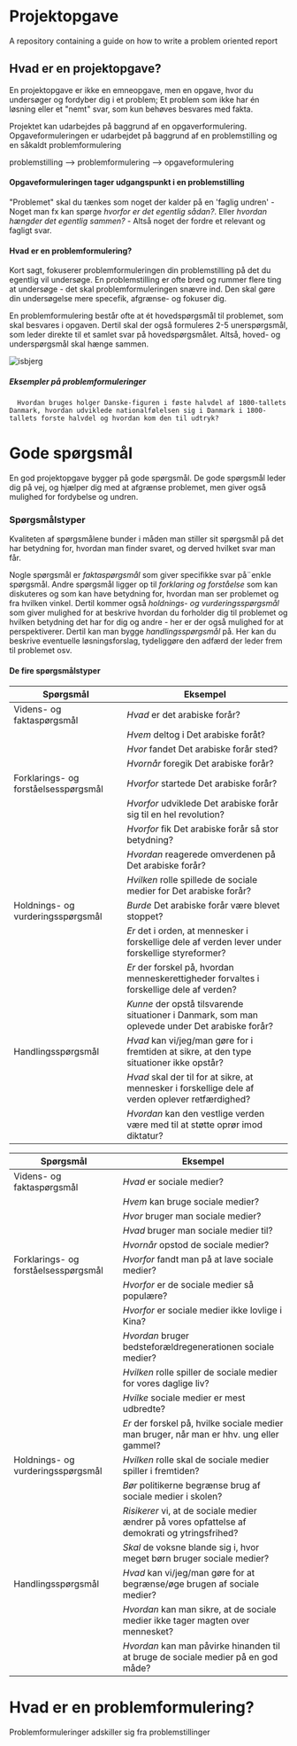# Projektopgave
A repository containing a guide on how to write a problem oriented report

## Hvad er en projektopgave?

En projektopgave er ikke en emneopgave, men en opgave, hvor du undersøger og fordyber dig i et problem; Et problem som ikke har én løsning eller et "nemt" svar, som kun behøves besvares med fakta.

Projektet kan udarbejdes på baggrund af en opgaverformulering. Opgaveformuleringen er udarbejdet på baggrund af en problemstilling og en såkaldt problemformulering

problemstilling -->  problemformulering --> opgaveformulering

#### Opgaveformuleringen tager udgangspunkt i en problemstilling
"Problemet" skal du tænkes som noget der kalder på en 'faglig undren' - Noget man fx kan spørge *hvorfor er det egentlig sådan?*. Eller *hvordan hængder det egentlig sammen?* - Altså noget der fordre et relevant og fagligt svar.

#### Hvad er en problemformulering?
Kort sagt, fokuserer problemformuleringen din problemstilling på det du egentlig vil undersøge. En problemstilling er ofte bred og rummer flere ting at undersøge - det skal problemformuleringen snævre ind. Den skal gøre din undersøgelse mere specefik, afgrænse- og fokuser dig. 

En problemformulering består ofte at ét hovedspørgsmål til problemet, som skal besvares i opgaven. Dertil skal der også formuleres 2-5 unerspørgsmål, som leder direkte til et samlet svar på hovedspørgsmålet. Altså, hoved- og underspørgsmål skal hænge sammen. 

![isbjerg](https://www.metteullersted.dk/wp/wp-content/uploads/2014/09/isbjerget_web1.jpg)

##### Eksempler på problemformuleringer
      Hvordan bruges holger Danske-figuren i føste halvdel af 1800-tallets Danmark, hvordan udviklede nationalfølelsen sig i Danmark i 1800-tallets forste halvdel og hvordan kom den til udtryk?

# Gode spørgsmål

En god projektopgave bygger på gode spørgsmål. De gode spørgsmål leder dig på vej, og hjælper dig med at afgrænse problemet, men giver også mulighed for fordybelse og undren.

### Spørgsmålstyper
Kvaliteten af spørgsmålene bunder i måden man stiller sit spørgsmål på  det har betydning for, hvordan man finder svaret, og derved hvilket svar man får.

Nogle spørgsmål er *faktaspørgsmål* som giver specifikke svar på¨enkle spørgsmål.
Andre spørgsmål ligger op til *forklaring og forståelse* som kan diskuteres og som kan have betydning for, hvordan man ser problemet og fra hvilken vinkel.
Dertil kommer også *holdnings- og vurderingsspørgsmål* som giver mulighed for at beskrive hvordan du forholder dig til problemet og hvilken betydning det har for dig og andre - her er der også mulighed for at perspektiverer. 
Dertil kan man bygge *handlingsspørgsmål* på. Her kan du beskrive eventuelle løsningsforslag, tydeliggøre den adfærd der leder frem til problemet osv.


#### De fire spørgsmålstyper


|**Spørgsmål**|**Eksempel**|
|-------------------------|--------------------------------|
|Videns- og faktaspørgsmål| *Hvad* er det arabiske forår? |
|                         | *Hvem* deltog i Det arabiske foråt? |
|                         | *Hvor* fandet Det arabiske forår sted? |
|                         |*Hvornår* foregik Det arabiske forår?|
|Forklarings- og forståelsesspørgsmål|*Hvorfor* startede Det arabiske forår? |
||*Hvorfor* udviklede Det arabiske forår sig til en hel revolution?|
||*Hvorfor* fik Det arabiske forår så stor betydning?|
||*Hvordan* reagerede omverdenen på Det arabiske forår?|
||*Hvilken* rolle spillede de sociale medier for Det arabiske forår?|
|Holdnings- og vurderingsspørgsmål|*Burde* Det arabiske forår være blevet stoppet? |
||*Er* det i orden, at mennesker i forskellige dele af verden lever under forskellige styreformer? |
||*Er* der forskel på, hvordan menneskerettigheder forvaltes i forskellige dele af verden? |
||*Kunne* der opstå tilsvarende situationer i Danmark, som man oplevede under Det arabiske forår? |
|Handlingsspørgsmål|*Hvad* kan vi/jeg/man gøre for i fremtiden at sikre, at den type situationer ikke opstår?|
||*Hvad* skal der til for at sikre, at mennesker i forskellige dele af verden oplever retfærdighed?|
||*Hvordan* kan den vestlige verden være med til at støtte oprør imod diktatur?|

|**Spørgsmål**|**Eksempel**|
|-------------------------|--------------------------------|
|Videns- og faktaspørgsmål|*Hvad* er sociale medier?|
||*Hvem* kan bruge sociale medier?|
||*Hvor* bruger man sociale medier?|
||*Hvad* bruger man sociale medier til?|
||*Hvornår* opstod de sociale medier?|
|Forklarings- og forståelsesspørgsmål|*Hvorfor* fandt man på at lave sociale medier?|
||*Hvorfor* er de sociale medier så populære?|
||*Hvorfor* er sociale medier ikke lovlige i Kina?|
||*Hvordan* bruger bedsteforældregenerationen sociale medier?|
||*Hvilken* rolle spiller de sociale medier for vores daglige liv?|
||*Hvilke* sociale medier er mest udbredte?|
||*Er* der forskel på, hvilke sociale medier man bruger, når man er hhv. ung eller gammel?|
|Holdnings- og vurderingsspørgsmål|*Hvilken* rolle skal de sociale medier spiller i fremtiden? |
||*Bør* politikerne begrænse brug af sociale medier i skolen?|
||*Risikerer* vi, at de sociale medier ændrer på vores opfattelse af demokrati og ytringsfrihed?|
||*Skal* de voksne blande sig i, hvor meget børn bruger sociale medier?|
|Handlingsspørgsmål|*Hvad* kan vi/jeg/man gøre for at begrænse/øge brugen af sociale medier?|
||*Hvordan* kan man sikre, at de sociale medier ikke tager magten over mennesket?|
||*Hvordan* kan man påvirke hinanden til at bruge de sociale medier på en god måde?|


# Hvad er en problemformulering?
Problemformuleringer adskiller sig fra problemstillinger

